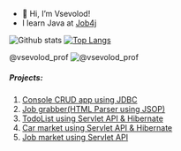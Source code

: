 - 👋 Hi, I’m Vsevolod!
- I learn Java at [Job4j](https://job4j.ru/) 

![Github stats](https://github-readme-stats.vercel.app/api?username=SevaStopAll&hide=stars,prs,issues,contribs) 
[![Top Langs](https://github-readme-stats.vercel.app/api/top-langs/?username=SevaStopAll&layout=compact)](https://github.com/SevaStopAll/github-readme-stats)

@vsevolod_prof
![@vsevolod_prof](https://camo.githubusercontent.com/6f137f6e48f123181ee64838b8aa29e5e3cf4e69a8999e7056f4df2e3331c4b9/68747470733a2f2f696d672e736869656c64732e696f2f7374617469632f76313f7374796c653d666f722d7468652d6261646765266d6573736167653d54656c656772616d26636f6c6f723d323641354534266c6f676f3d54656c656772616d266c6f676f436f6c6f723d464646464646266c6162656c3d)  

##### Projects:
1. [Console CRUD app using JDBC](https://github.com/SevaStopAll/job4j_tracker)
2. [Job grabber(HTML Parser using JSOP)](https://github.com/SevaStopAll/job4j_grabber)
3. [TodoList using Servlet API & Hibernate](https://github.com/SevaStopAll/job4j_todo)
4. [Car market using Servlet API & Hibernate](https://github.com/SevaStopAll/job4j_cars)
5. [Job market using Servlet API](https://github.com/SevaStopAll/job4j_dreamjob)
